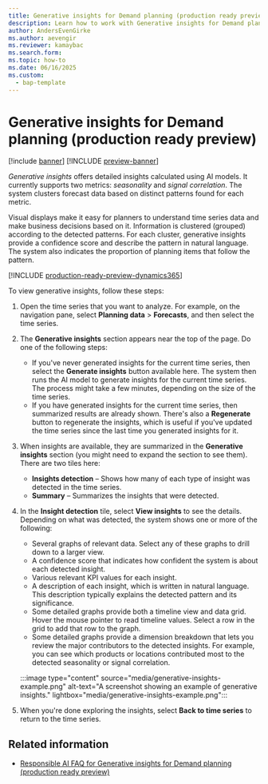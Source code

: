 ```yaml
---
title: Generative insights for Demand planning (production ready preview)
description: Learn how to work with Generative insights for Demand planning.
author: AndersEvenGirke
ms.author: aevengir
ms.reviewer: kamaybac
ms.search.form:
ms.topic: how-to
ms.date: 06/16/2025
ms.custom: 
  - bap-template
---
```


# Generative insights for Demand planning (production ready preview)

[!include [banner](../includes/banner.md)]
[!INCLUDE [preview-banner](~/../shared-content/shared/preview-includes/preview-banner.md)]
<!-- KFM: Preview until further notice -->

<!-- KFM: Any setup needed to enable this feature? Or is it OOB? -->

*Generative insights* offers detailed insights calculated using AI models. It currently supports two metrics: *seasonality* and *signal correlation*. The system clusters forecast data based on distinct patterns found for each metric.

Visual displays make it easy for planners to understand time series data and make business decisions based on it. Information is clustered (grouped) according to the detected patterns. For each cluster, generative insights provide a confidence score and describe the pattern in natural language. The system also indicates the proportion of planning items that follow the pattern.

[!INCLUDE [production-ready-preview-dynamics365](~/../shared-content/shared/preview-includes/production-ready-preview-dynamics365.md)]

To view generative insights, follow these steps:

1. Open the time series that you want to analyze. For example, on the navigation pane, select **Planning data** \> **Forecasts**, and then select the time series.
1. The **Generative insights** section appears near the top of the page. Do one of the following steps:
    - If you've never generated insights for the current time series, then select the **Generate insights** button available here. The system then runs the AI model to generate insights for the current time series. The process might take a few minutes, depending on the size of the time series.
    - If you have generated insights for the current time series, then summarized results are already shown. There's also a **Regenerate** button to regenerate the insights, which is useful if you've updated the time series since the last time you generated insights for it.

1. When insights are available, they are summarized in the **Generative insights** section (you might need to expand the section to see them). There are two tiles here:
    - **Insights detection** – Shows how many of each type of insight was detected in the time series.
    - **Summary** – Summarizes the insights that were detected.

1. In the **Insight detection** tile, select **View insights** to see the details. Depending on what was detected, the system shows one or more of the following:
    - Several graphs of relevant data. Select any of these graphs to drill down to a larger view.
    - A confidence score that indicates how confident the system is about each detected insight.
    - Various relevant KPI values for each insight.
    - A description of each insight, which is written in natural language. This description typically explains the detected pattern and its significance.
    - Some detailed graphs provide both a timeline view and data grid. Hover the mouse pointer to read timeline values. Select a row in the grid to add that row to the graph.
    - Some detailed graphs provide a dimension breakdown that lets you review the major contributors to the detected insights. For example, you can see which products or locations contributed most to the detected seasonality or signal correlation.

    :::image type="content" source="media/generative-insights-example.png" alt-text="A screenshot showing an example of generative insights." lightbox="media/generative-insights-example.png":::

1. When you're done exploring the insights, select **Back to time series** to return to the time series.

<!-- KFM: Do we have anything more that we want to describe or promote here? -->

## Related information

- [Responsible AI FAQ for Generative insights for Demand planning (production ready preview)](../faq-demand-planning-generative-insights.md)
